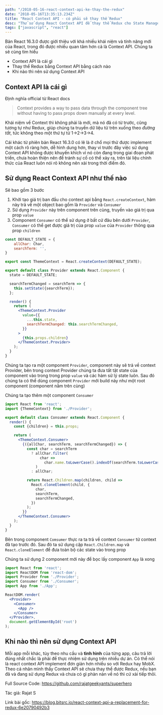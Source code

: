 ```yaml
---
path: "/2018-05-16-react-context-api-ke-thay-the-redux"
date: "2018-05-16T13:35:13.234Z"
title: "React Context API - có phải sẽ thay thế Redux"
desc: "Thử sử dụng React Context API để thay thể Redux cho State Management"
tags: ["javascript", "react"]
---
```



Bản React 16.3.0 được giới thiệu với khá nhiều khái niệm và tính năng mới của React, trong đó được nhiều quan tâm hơn cả là Context API. Chúng ta sẽ cùng tìm hiểu

- Context API là cái gì
- Thay thể Redux bằng Context API bằng cách nào
- Khi nào thì nên sử dụng Context API

## Context API là cái gì

Định nghĩa official từ React docs

> Context provides a way to pass data through the component tree without having to pass props down manually at every level.

Khái niệm về Context thì không phải là mới, mà nó đã có từ trước, cũng tương tự như Redux, giúp chúng ta truyền dữ liệu từ trên xuống theo *đường tắt*, tức không theo một thứ tự từ 1->2->3->4.

Cái khác từ phiên bản React 16.3.0 có lẽ là ở chổ mọi thử được implement một cách rõ ràng hơn, dễ hình dung hơn, thay vì trước đây việc sử dụng Context API không được khuyến khích vì nó còn đang trong giai đoạn phát triển, chưa hoàn thiện nên để tránh sự cố có thể xảy ra, trên tài liệu chính thức của React luôn nói rõ không nên xài trong thời điểm đó.

## Sử dụng React Context API như thế nào

Sẽ bao gồm 3 bước

1. Khởi tạo giá trị ban đầu cho context api bằng `React.createContext`, hàm này trả về một object bao gồm là `Provider` và `Consumer`
2. Sử dụng `Provider` này trên component trên cùng, truyền vào giá trị qua prop `value`
3. Component `Consumer` có thể sử dụng ở bất cứ đâu bên dưới `Provider`, `Consumer` có thể get được giá trị của prop `value` của `Provider` thông qua prop `children`


```jsx
const DEFAULT_STATE = {
    allChar: Char,
    searchTerm: '',
}

export const ThemeContext = React.createContext(DEFAULT_STATE);

export default class Provider extends React.Component {
  state = DEFAULT_STATE;

  searchTermChanged = searchTerm => {
    this.setState({searchTerm});
  };

  render() {
    return (
      <ThemeContext.Provider
        value={{
          ...this.state,
          searchTermChanged: this.searchTermChanged,
        }}
      >
        {this.props.children}
      </ThemeContext.Provider>
    );
  }
}
```

Chúng ta tạo ra một component `Provider`, component này sẽ trả về context Provider, bên trong context Provider chúng ta đưa tất tật state của component vào trong trong prop `value` và các hàm sử lý state luôn. Sau đó chúng ta có thể dùng component `Provider` mới build này như một root component (component nằm trên cùng)

Chúng ta tạo thêm một component `Consumer`

```jsx
import React from 'react';
import {ThemeContext} from './Provider';

export default class Consumer extends React.Component {
  render() {
    const {children} = this.props;

    return (
      <ThemeContext.Consumer>
        {({allChar, searchTerm, searchTermChanged}) => {
          const char = searchTerm
            ? allChar.filter(
                char =>
                  char.name.toLowerCase().indexOf(searchTerm.toLowerCase()) > -1
              )
            : allChar;

          return React.Children.map(children, child =>
            React.cloneElement(child, {
              char,
              searchTerm,
              searchTermChanged,
            })
          );
        }}
      </ThemeContext.Consumer>
    );
  }
}
```

Bên trong component `Comsumer` thực ra ta trả về context `Consumer` từ context đã tạo trước đó. Sau đó ta sử dụng cặp `React.Children.map` và `React.cloneElement` để đưa toàn bộ các state vào trong prop

Chúng ta sử dụng 2 component mới này để bọc lấy component `App` là xong

```jsx
import React from 'react';
import ReactDOM from 'react-dom';
import Provider from './Provider';
import Consumer from './Consumer';
import App from './App';

ReactDOM.render(
  <Provider>
    <Consumer>
      <App />
    </Consumer>
  </Provider>,
  document.getElementById('root')
);
```

## Khi nào thì nên sử dụng Context API

Mỗi app mỗi khác, tùy theo nhu cầu và **tình hình** của từng app, câu trả lời đúng nhất chắc là phải để thực nhiệm sử dụng trên nhiều dự án. Có thể nói là react context API implement đơn giản hơn nhiều so với Redux hay MobX. Theo cá nhân mình thấy Context API sẽ chưa thay thể được Redux, nếu bạn đã và đang sử dụng Redux và chưa có gì phàn nàn về nó thì cứ xài tiếp thôi.

Full Source Code: https://github.com/rajatgeekyants/superhero

Tác giả: Rajat S

Link bài gốc: https://blog.bitsrc.io/react-context-api-a-replacement-for-redux-6e20790492b3